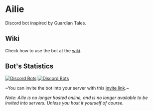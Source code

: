 # Ailie

Discord bot inspired by Guardian Tales.

## Wiki

Check how to use the bot at the [wiki](https://github.com/riazufila/ailie/wiki/Ailie's-Wiki).

## Bot's Statistics

[![Discord Bots](https://top.gg/api/widget/status/820515330140930048.svg)](https://top.gg/bot/820515330140930048)
[![Discord Bots](https://top.gg/api/widget/servers/820515330140930048.svg)](https://top.gg/bot/820515330140930048)

~You can invite the bot into your server with this [invite link](https://discord.com/api/oauth2/authorize?client_id=820515330140930048&permissions=93248&scope=bot).~

_Note: Ailie is no longer hosted online, and is no longer available to be invited into servers. Unless you host it yourself of course._
